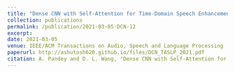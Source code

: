 ```yaml
---
title: "Dense CNN with Self-Attention for Time-Domain Speech Enhancement"
collection: publications
permalink: /publication/2021-03-05-DCN-12
excerpt: 
date: 2021-03-05
venue: IEEE/ACM Transactions on Audio, Speech and Language Processing
paperurl: http://ashutosh620.github.io/files/DCN_TASLP_2021.pdf
citation: A. Pandey and D. L. Wang, "Dense CNN with Self-Attention for Time-Domain Speech Enhancement," in <i>IEEE/ACM Transactions on Audio, Speech and Language Processing</i>, vol. 29, pp. 1270-1279, 2021.
---
```


